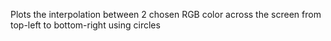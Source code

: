 Plots the interpolation between 2 chosen RGB color across the screen from top-left to bottom-right using circles
